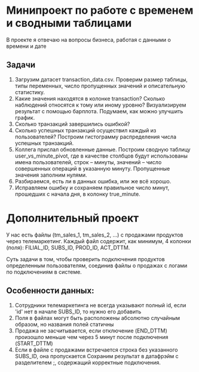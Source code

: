 # Минипроект по работе с временем и сводными таблицами
В проекте я отвечаю на вопросы бизнеса, работая с данными о времени и дате
## Задачи
1. Загрузим датасет transaction_data.csv. Проверим размер таблицы, типы переменных, число пропущенных значений и описательную статистику.
2. Какие значения находятся в колонке transaction? Сколько наблюдений относятся к тому или иному уровню? Визуализируем результат с помощью барплота. Подумаем, как можно улучшить график.
3. Сколько транзакций завершились ошибкой?
4. Сколько успешных транзакций осуществил каждый из пользователей? Построим гистограмму распределения числа успешных транзакций.
5. Коллега прислал обновленные данные. Построим сводную таблицу user_vs_minute_pivot, где в качестве столбцов будут использованы имена пользователей, строк – минуты, значений – число совершенных операций в указанную минуту. Пропущенные значения заполним нулями.
6. Разбираемся,  есть ли в данных ошибка, или же всё хорошо.
7. Исправляем ошибку и сохраняем правильное число минут, прошедших с начала дня, в колонку true_minute.

# Дополнительный проект
У нас есть файлы (tm_sales_1, tm_sales_2, ...) с продажами продуктов через телемаркетинг. Каждый файл содержит, как минимум, 4 колонки (поля): FILIAL_ID, SUBS_ID, PROD_ID, ACT_DTTM.

Суть задачи в том, чтобы проверить подключения продуктов определенным пользователям, соединив файлы о продажах с логами по подключениям в системе.
## Особенности данных:
1. Cотрудники телемаркетинга не всегда указывают полный id, если 'id' нет в начале SUBS_ID, то нужно его добавить
2. Поля в файлах могут быть расположены абсолютно случайным образом, но названия полей статичны
3. Продажа не засчитывается, если отключение (END_DTTM) произошло меньше чем через 5 минут после подключения (START_DTTM)
4. Если в файле с продажами встречается строка без указанного SUBS_ID, она пропускается
Сохраним результат в датафрэйм с разделителем ;, содержащий корректные подключения.


